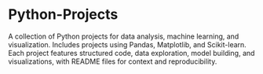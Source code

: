 # Python-Projects
A collection of Python projects for data analysis, machine learning, and visualization. Includes projects using Pandas, Matplotlib, and Scikit-learn. Each project features structured code, data exploration, model building, and visualizations, with README files for context and reproducibility.
